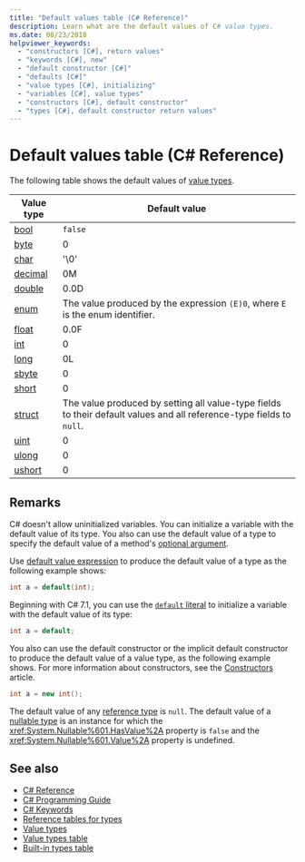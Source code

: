 ```yaml
---
title: "Default values table (C# Reference)"
description: Learn what are the default values of C# value types.
ms.date: 08/23/2018
helpviewer_keywords: 
  - "constructors [C#], return values"
  - "keywords [C#], new"
  - "default constructor [C#]"
  - "defaults [C#]"
  - "value types [C#], initializing"
  - "variables [C#], value types"
  - "constructors [C#], default constructor"
  - "types [C#], default constructor return values"
---
```

# Default values table (C# Reference)

The following table shows the default values of [value types](value-types.md).

|Value type|Default value|
|----------------|-------------------|
|[bool](bool.md)|`false`|
|[byte](byte.md)|0|
|[char](char.md)|'\0'|
|[decimal](decimal.md)|0M|
|[double](double.md)|0.0D|
|[enum](enum.md)|The value produced by the expression `(E)0`, where `E` is the enum identifier.|
|[float](float.md)|0.0F|
|[int](int.md)|0|
|[long](long.md)|0L|
|[sbyte](sbyte.md)|0|
|[short](short.md)|0|
|[struct](struct.md)|The value produced by setting all value-type fields to their default values and all reference-type fields to `null`.|
|[uint](uint.md)|0|
|[ulong](ulong.md)|0|
|[ushort](ushort.md)|0|

## Remarks

C# doesn't allow uninitialized variables. You can initialize a variable with the default value of its type. You also can use the default value of a type to specify the default value of a method's [optional argument](../../programming-guide/classes-and-structs/named-and-optional-arguments.md#optional-arguments).

Use [default value expression](../../programming-guide/statements-expressions-operators/default-value-expressions.md) to produce the default value of a type as the following example shows:

```csharp
int a = default(int);
```

Beginning with C# 7.1, you can use the [`default` literal](../../programming-guide/statements-expressions-operators/default-value-expressions.md#default-literal-and-type-inference) to initialize a variable with the default value of its type:

```csharp
int a = default;
```

You also can use the default constructor or the implicit default constructor to produce the default value of a value type, as the following example shows. For more information about constructors, see the [Constructors](../../programming-guide/classes-and-structs/constructors.md) article.

```csharp
int a = new int();
```

The default value of any [reference type](reference-types.md) is `null`. The default value of a [nullable type](../../programming-guide/nullable-types/index.md) is an instance for which the <xref:System.Nullable%601.HasValue%2A> property is `false` and the <xref:System.Nullable%601.Value%2A> property is undefined.

## See also

- [C# Reference](../index.md)
- [C# Programming Guide](../../programming-guide/index.md)
- [C# Keywords](index.md)
- [Reference tables for types](reference-tables-for-types.md)
- [Value types](value-types.md)
- [Value types table](value-types-table.md)
- [Built-in types table](built-in-types-table.md)
